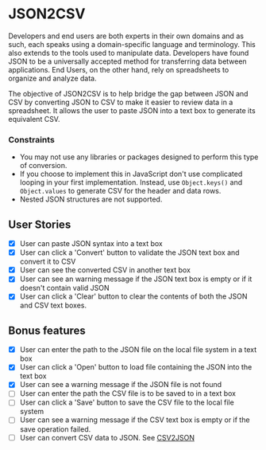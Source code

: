 # JSON2CSV

Developers and end users are both experts in their own domains and as such, 
each speaks using a domain-specific language and terminology. This also extends
to the tools used to manipulate data. Developers have found JSON to be a
universally accepted method for transferring data between applications. End
Users, on the other hand, rely on spreadsheets to organize and analyze data.

The objective of JSON2CSV is to help bridge the gap between JSON and CSV by
converting JSON to CSV to make it easier to review data in a spreadsheet. It
allows the user to paste JSON into a text box to generate its equivalent CSV.

### Constraints ###

- You may not use any libraries or packages designed to perform this type of
conversion.
- If you choose to implement this in JavaScript don't use complicated looping
in your first implementation. Instead, use `Object.keys()` and `Object.values`
to generate CSV for the header and data rows.
- Nested JSON structures are not supported.

## User Stories

-   [x] User can paste JSON syntax into a text box
-   [x] User can click a 'Convert' button to validate the JSON text box and convert it to CSV
-   [x] User can see the converted CSV in another text box
-   [x] User can see an warning message if the JSON text box is empty or if it doesn't contain valid JSON
-   [x] User can click a 'Clear' button to clear the contents of both the JSON and CSV text boxes.

## Bonus features

-   [x] User can enter the path to the JSON file on the local file system in a text box
-   [x] User can click a 'Open' button to load file containing the JSON into the text box
-   [x] User can see a warning message if the JSON file is not found
-   [ ] User can enter the path the CSV file is to be saved to in a text box
-   [ ] User can click a 'Save' button to save the CSV file to the local file system
-   [ ] User can see a warning message if the CSV text box is empty or if the save operation failed.
-   [ ] User can convert CSV data to JSON. See [CSV2JSON](./CSV2JSON-App.md)